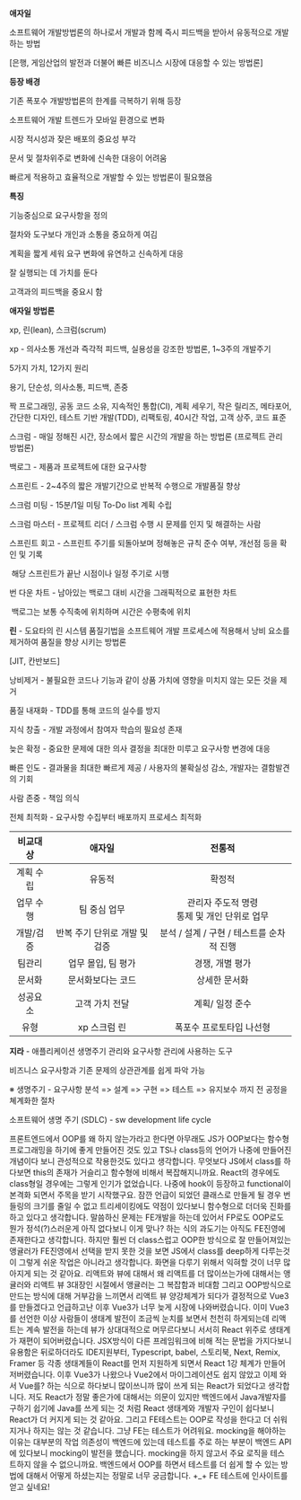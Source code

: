 **애자일**

소프트웨어 개발방법론의 하나로서 개발과 함께 즉시 피드백을 받아서 유동적으로 개발하는 방법

[은행, 게임산업의 발전과 더불어 빠른 비즈니스 시장에 대응할 수 있는 방법론]



**등장 배경**

기존 폭포수 개발방법론의 한계를 극복하기 위해 등장

소프트웨어 개발 트렌드가 모바일 환경으로 변화

시장 적시성과 잦은 배포의 중요성 부각

문서 및 절차위주로 변화에 신속한 대응이 어려움

빠르게 적용하고 효율적으로 개발할 수 있는 방법론이 필요했음



**특징**

기능중심으로 요구사항을 정의

절차와 도구보다 개인과 소통을 중요하게 여김

계획을 짧게 세워 요구 변화에 유연하고 신속하게  대응

잘 실행되는 데 가치를 둔다

고객과의 피드백을 중요시 함



**애자일 방법론**

xp, 린(lean), 스크럼(scrum)

xp - 의사소통 개선과 즉각적 피드백, 실용성을 강조한 방법론, 1~3주의 개발주기

5가지 가치, 12가지 원리

용기, 단순성, 의사소통, 피드백, 존중

짝 프로그래밍, 공동 코드 소유, 지속적인 통합(CI), 계획 세우기, 작은 릴리즈, 메타포어, 간단한 디자인, 테스트 기반 개발(TDD), 리팩토링, 40시간 작업, 고객 상주, 코드 표준



스크럼 - 매일 정해진 시간, 장소에서 짧은 시간의 개발을 하는 방법론 (프로젝트 관리 방법론)

백로그 - 제품과 프로젝트에 대한 요구사항

스프린트 - 2~4주의 짧은 개발기간으로 반복적 수행으로 개발품질 향상

스크럼 미팅 - 15분/1일 미팅 To-Do list 계획 수립

스크럼 마스터 - 프로젝트 리더 / 스크럼 수행 시 문제를 인지 및 해결하는 사람

스프린트 회고 - 스프린트 주기를 되돌아보며 정해놓은 규칙 준수 여부, 개선점 등을 확인 및 기록

​							해당 스프린트가 끝난 시점이나 일정 주기로 시행

번 다운 차트 - 남아있는 백로그 대비 시간을 그래픽적으로 표현한 차트

​						백로그는 보통 수직축에 위치하며 시간은 수평축에 위치



**린** - 도요타의 린 시스템 품질기법을 소프트웨어 개발 프로세스에 적용해서 낭비 요소를 제거하여 품질을 향상 시키는 방법론

[JIT, 칸반보드]

낭비제거 - 불필요한 코드나 기능과 같이 상품 가치에 영향을 미치지 않는 모든 것을 제거

품질 내재화 - TDD를 통해 코드의 실수를 방지

지식 창출 - 개발 과정에서 참여자 학습의 필요성 존재

늦은 확정 - 중요한 문제에 대한 의사 결정을 최대한 미루고 요구사항 변경에 대응

빠른 인도 - 결과물을 최대한 빠르게 제공 / 사용자의 불확실성 감소, 개발자는 결함발견의 기회

사람 존중 - 책임 의식

전체 최적화 - 요구사항 수집부터 배포까지 프로세스 최적화



| 비교대상  |            애자일             |                      전통적                      |
| :-------: | :---------------------------: | :----------------------------------------------: |
| 계획 수립 |            유동적             |                      확정적                      |
| 업무 수행 |         팀 중심 업무          | 관리자 주도적 명령<br />통제 및 개인 단위로 업무 |
| 개발/검증 | 반복 주기 단위로 개발 및 검증 |    분석 / 설계 / 구현 / 테스트를 순차적 진행     |
|  팀관리   |      업무 몰입, 팀 평가       |                 경쟁, 개별 평가                  |
|  문서화   |       문서화보다는 코드       |                  상세한 문서화                   |
| 성공요소  |        고객 가치 전달         |                 계획/ 일정 준수                  |
|   유형    |         xp 스크럼 린          |             폭포수 프로토타입 나선형             |



**지라** - 애플리케이션 생명주기 관리와 요구사항 관리에 사용하는 도구

비즈니스 요구사항과 기존 문제의 상관관계를 쉽게 파악 가능

※ 생명주기 - 요구사항 분석 => 설계 => 구현 => 테스트 => 유지보수 까지 전 공정을 쳬계화한 절차

소프트웨어 생명 주기 (SDLC) - sw development life cycle





프론트엔드에서 OOP를 왜 하지 않는가라고 한다면 아무래도 JS가 OOP보다는 함수형프로그래밍을 하기에 좋게 만들어진 것도 있고 TS나 class등의 언어가 나중에 만들어진 개념이다 보니 관성적으로 작용한것도 있다고 생각합니다. 무엇보다 JS에서 class를 하다보면 this의 존재가 거슬리고 함수형에 비해서 복잡해지니까요. React의 경우에도 class형일 경우에는 그렇게 인기가 없었습니다. 나중에 hook이 등장하고 functional이 본격화 되면서 주목을 받기 시작했구요. 잠깐 언급이 되었던 클래스로 만들게 될 경우 번들링의 크기를 줄일 수 없고 트리세이킹에도 약점이 있다보니 함수형으로 더더욱 진화를 하고 있다고 생각합니다. 말씀하신 문제는 FE개발을 하는데 있어서 FP로도 OOP로도 뭔가 정석(?)스러운게 아직 없다보니 이게 맞나? 하는 식의 과도기는 아직도 FE진영에 존재한다고 생각합니다. 하지만 훨씬 더 class스럽고 OOP한 방식으로 잘 만들어져있는 앵귤러가 FE진영에서 선택을 받지 못한 것을 보면 JS에서 class를 deep하게 다루는것이 그렇게 쉬운 작업은 아니라고 생각합니다. 화면을 다루기 위해서 익혀할 것이 너무 많아지게 되는 것 같아요. 리액트와 뷰에 대해서 왜 리액트를 더 많이쓰는가에 대해서는 앵귤러와 리액트 뷰 3대장인 시절에서 앵귤러는 그 복잡함과 비대함 그리고 OOP방식으로 만드는 방식에 대해 거부감을 느끼면서 리액트 뷰 양강체계가 되다가 결정적으로 Vue3를 만들겠다고 언급하고난 이후 Vue3가 너무 늦게 시장에 나와버렸습니다. 이미 Vue3를 선언한 이상 사람들이 생태계 발전이 조금씩 눈치를 보면서 천천히 하게되는데 리액트는 계속 발전을 하는데 뷰가 상대대적으로 머무르다보니 서서히 React 위주로 생태계가 재편이 되어버렸습니다. JSX방식이 다른 프레임워크에 비해 적는 문법을 가지다보니 유용함은 뒤로하더라도 IDE지원부터, Typescript, babel, 스토리북, Next, Remix, Framer 등 각종 생태계들이 React를 먼저 지원하게 되면서 React 1강 체계가 만들어저버렸습니다. 이후 Vue3가 나왔으나 Vue2에서 마이그레이션도 쉽지 않았고 이제 와서 Vue를? 하는 식으로 하다보니 많이쓰니까 많이 쓰게 되는 React가 되었다고 생각합니다. 저도 React가 정말 좋은가에 대해서는 의문이 있지만 백엔드에서 Java개발자를 구하기 쉽기에 Java를 쓰게 되는 것 처럼 React 생태계와 개발자 구인이 쉽다보니 React가 더 커지게 되는 것 같아요. 그리고 FE테스트는 OOP로 작성을 한다고 더 쉬워지거나 하지는 않는 것 같습니다. 그냥 FE는 테스트가 어려워요. mocking을 해야하는 이유는 대부분의 작업 의존성이 백엔드에 있는데 테스트를 주로 하는 부분이 백엔드 API에 있다보니 mocking이 발전을 했습니다. mocking을 하지 않고서 주요 로직을 테스트하지 않을 수 없으니까요. 백엔드에서 OOP를 하면서 테스트를 더 쉽게 할 수 있는 방법에 대해서 어떻게 하셨는지는 정말로 너무 궁금합니다. +_+ FE 테스트에 인사이트를 얻고 싶네요! 

